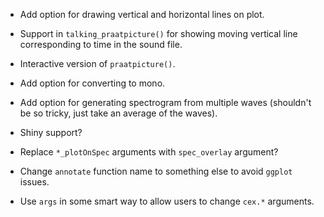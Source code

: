 - Add option for drawing vertical and horizontal lines on plot.

- Support in `talking_praatpicture()` for showing moving vertical line corresponding to time in the sound file.

- Interactive version of `praatpicture()`.

- Add option for converting to mono.

- Add option for generating spectrogram from multiple waves (shouldn't be so tricky, just take an average of the waves).

- Shiny support?

- Replace `*_plotOnSpec` arguments with `spec_overlay` argument?

- Change `annotate` function name to something else to avoid `ggplot` issues.

- Use `args` in some smart way to allow users to change `cex.*` arguments.
